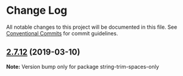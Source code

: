 # Change Log

All notable changes to this project will be documented in this file.
See [Conventional Commits](https://conventionalcommits.org) for commit guidelines.

## [2.7.12](https://gitlab.com/codsen/codsen/compare/string-trim-spaces-only@2.7.10...string-trim-spaces-only@2.7.12) (2019-03-10)

**Note:** Version bump only for package string-trim-spaces-only
